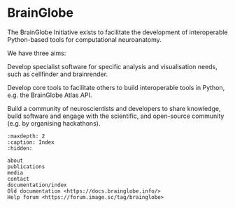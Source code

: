 # BrainGlobe
The BrainGlobe Initiative exists to facilitate the development of interoperable Python-based tools for computational neuroanatomy.

We have three aims:

Develop specialist software for specific analysis and visualisation needs, such as cellfinder and brainrender.

Develop core tools to facilitate others to build interoperable tools in Python, e.g. the BrainGlobe Atlas API.

Build a community of neuroscientists and developers to share knowledge, build software and engage with the scientific, and open-source community (e.g. by organising hackathons).


```{toctree}
:maxdepth: 2
:caption: Index
:hidden:

about
publications
media
contact
documentation/index
Old documentation <https://docs.brainglobe.info/>
Help forum <https://forum.image.sc/tag/brainglobe>
```
